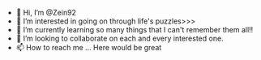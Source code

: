 - 👋 Hi, I’m @Zein92
- 👀 I’m interested in going on through life's puzzles>>> 
- 🌱 I’m currently learning so many things that I can't remember them all!!
- 💞️ I’m looking to collaborate on each and every interested one.
- 📫 How to reach me ... Here would be great

<!---
Zein92/Zein92 is a ✨ special ✨ repository because its `README.md` (this file) appears on your GitHub profile.
You can click the Preview link to take a look at your changes.
--->
